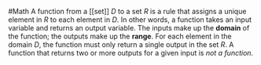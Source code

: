 #Math 
A function from a [[set]] $D$ to a set $R$ is a rule that assigns a unique element in $R$ to each element in $D$. In other words, a function takes an input variable and returns an output variable. The inputs make up the **domain** of the function; the outputs make up the **range**. For each element in the domain $D$, the function must only return a single output in the set $R$. A function that returns two or more outputs for a given input is *not a function*.